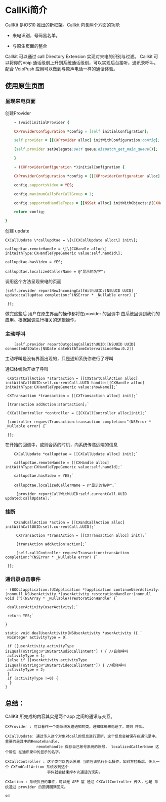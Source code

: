 # CallKi简介

CallKit 是iOS10 推出的新框架。Callkit 包含两个方面的功能

* 来电识别，号码黑名单。

* 与原生页面的整合


Callkit 可以通过 call Directory Extension 实现对来电的识别与过滤。
Callkit 可以将你的Voip 通话级别上升到系统通话级别，可以实现后台接听，通讯录呼叫。
            配合 VoipPush 应用可以做到与原声电话一样的通话体验。

## 使用原生页面

### 呈现来电页面

创建Provider

```ruby
    - (void)initialProvider {

    CXProviderConfiguration *config = [self initialConfigration];

    self.provider = [[CXProvider alloc] initWithConfiguration:config];

    [self.provider setDelegate:self queue:dispatch_get_main_queue()];

    }

    - (CXProviderConfiguration *)initialConfigration {

    CXProviderConfiguration *config = [[CXProviderConfiguration alloc]    initWithLocalizedName:self.appName];

    config.supportsVideo = YES;

    config.maximumCallsPerCallGroup = 1;

    config.supportedHandleTypes = [[NSSet alloc] initWithObjects:@(CXHandleTypePhoneNumber), nil];

    return config;

}

```

创建 update

```
CXCallUpdate \*callupdtae = \[\[CXCallUpdate alloc\] init\];

callupdtae.remoteHandle = \[\[CXHandle alloc\] initWithType:CXHandleTypeGeneric value:self.handId\];

callupdtae.hasVideo = YES;

callupdtae.localizedCallerName = @"显示的名字";
```

调用这个方法呈现来电的页面

    [self.provider reportNewIncomingCallWithUUID:[NSUUID UUID] update:callupdtae completion:^(NSError * _Nullable error) {`

     }];

做完这些后 用户在原生界面的操作都将在provider 的回调中 由系统回调到我们的应用。根据回调进行相关的逻辑操作。

### 主动呼叫

```
    [self.provider reportOutgoingCallWithUUID:[NSUUID UUID] connectedAtDate:[NSDate dateWithTimeIntervalSinceNow:0.2]] 
```

主动呼叫是没有界面出现的，只是通知系统你进行了呼叫

通知体统你开始了呼叫

     CXStartCallAction *startaction = [[CXStartCallAction alloc] initWithCallUUID:self.currentCall.UUID handle:[[CXHandle alloc] initWithType:CXHandleTypeGeneric value:showName]];`

     CXTransaction *transaction = [[CXTransaction alloc] init];`

     [transaction addAction:startaction];`

     CXCallController *controller = [[CXCallController alloc]init];`

     [controller requestTransaction:transaction completion:^(NSError * _Nullable error) {`

     }];

在开始的回调中，或则合适的时机，向系统传递远端的信息

        CXCallUpdate *callupdtae = [[CXCallUpdate alloc] init];`

        callupdtae.remoteHandle = [[CXHandle alloc] initWithType:CXHandleTypeGeneric value:self.handId];`

        callupdtae.hasVideo = YES;`

        callupdtae.localizedCallerName = @"显示的名字";`

         [provider reportCallWithUUID:self.currentCall.UUID updated:callUpdate];`

### 挂断

        CXEndCallAction *action = [[CXEndCallAction alloc] initWithCallUUID:self.currentCall.UUID];`

         CXTransaction *transAction = [[CXTransaction alloc] init];`

         [transAction addAction:action];`

         [self.callController requestTransaction:transAction completion:^(NSError * _Nullable error) {`

     }];

### 通讯录点击事件

    - (BOOL)application:(UIApplication *)application continueUserActivity:(nonnull NSUserActivity *)userActivity restorationHandler:(nonnull void (^)(NSArray * _Nullable))restorationHandler {`

     dealUserActivity(userActivity);`

     return YES;`

    } 

    static void dealUserActivity(NSUserActivity *userActivity ){ `
     NSInteger activityType = 0;

     if ([userActivity.activityType isEqualToString:@"INStartAudioCallIntent"] ) { //音频呼叫
     activityType = 1;
     }else if ([userActivity.activityType isEqualToString:@"INStartVideoCallIntent"]) { //视频呼叫
     activityType = 2;
     }
     if (activityType !=0) {
      }
    }

## 总结：

CallKit 所完成的内容其实是两个app 之间的通讯与交互。

```
CXProvider : 可以看作一个向系统发送通知的类，通知体统来电话了，或则 呼叫。

CXCallUpdate: 通过传入这个对象对call的信息进行更新，这个信息会被保存在通讯录中。重要的是其中的Remotehandle，
              remotehandle 保存自己账号系统的账号， localizedCallerName 这个属性 在通讯录中的显示的名字。

CXCallController : 这个类可以告诉系统 当前应该执行什么操作，如对方挂断后，传入一个 CXEndCallAction 系统收到这个
                   事件就会结束掉本次通话的现实。

CXAction : 系统执行的事件，可以是 APP 层 通过 CXCallController 传入，也是 系统通过 provider 的回调回调回来。

sd 
```



